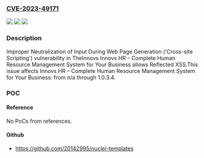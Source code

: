 ### [CVE-2023-49171](https://cve.mitre.org/cgi-bin/cvename.cgi?name=CVE-2023-49171)
![](https://img.shields.io/static/v1?label=Product&message=Innovs%20HR%20%E2%80%93%20Complete%20Human%20Resource%20Management%20System%20for%20Your%20Business&color=blue)
![](https://img.shields.io/static/v1?label=Version&message=n%2Fa%3C%3D%201.0.3.4%20&color=brighgreen)
![](https://img.shields.io/static/v1?label=Vulnerability&message=CWE-79%20Improper%20Neutralization%20of%20Input%20During%20Web%20Page%20Generation%20('Cross-site%20Scripting')&color=brighgreen)

### Description

Improper Neutralization of Input During Web Page Generation ('Cross-site Scripting') vulnerability in TheInnovs Innovs HR – Complete Human Resource Management System for Your Business allows Reflected XSS.This issue affects Innovs HR – Complete Human Resource Management System for Your Business: from n/a through 1.0.3.4.

### POC

#### Reference
No PoCs from references.

#### Github
- https://github.com/20142995/nuclei-templates

